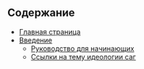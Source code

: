 ## Содержание

* [Главная страница](/README.md)
* [Введение](/docs/introduction/README.md)
  * [Руководство для начинающих](/docs/introduction/BeginnerTutorial.md)
  * [Ссылки на тему идеологии саг](/docs/introduction/SagaBackground.md)
